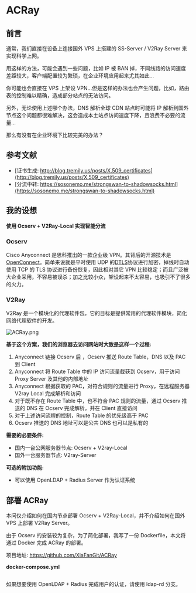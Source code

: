 # ACRay
## 前言

通常，我们直接在设备上连接国外 VPS 上搭建的 SS-Server / V2Ray Server 来实现科学上网。

用这样的方法，可能会遇到一些问题，比如 IP 被 BAN 掉，不同线路的访问速度差距较大，客户端配置较为繁琐，在企业环境应用起来尤其如此...

你可能也会直接在 VPS 上架设 VPN...但是这样的办法也会产生问题，比如，路由表的控制难以精确，造成部分站点的无法访问。

另外，无论使用上述哪个办法，DNS 解析全球 CDN 站点时可能将 IP 解析到国外节点这个问题都很难解决，这会造成本土站点访问速度下降，且浪费不必要的流量...

那么有没有在企业环境下比较完美的办法？

## 参考文献

* [证书生成: http://blog.tremily.us/posts/X.509_certificates](http://blog.tremily.us/posts/X.509_certificates)
* [分流中转: https://sosonemo.me/strongswan-to-shadowsocks.html](https://sosonemo.me/strongswan-to-shadowsocks.html)

## 我的设想

**使用 Ocserv + V2Ray-Local 实现智能分流**

### Ocserv

Cisco Anyconnect 是思科推出的一款企业级 VPN。其背后的开源技术是[OpenConnect](http://en.wikipedia.org/wiki/OpenConnect)。简单来说就是平时使用 UDP 的[DTLS](http://en.wikipedia.org/wiki/Datagram_Transport_Layer_Security)协议进行加密，掉线时自动使用 TCP 的 TLS 协议进行备份恢复，因此相对其它 VPN 比较稳定；而且广泛被大企业采用，不容易被误杀；加之比较小众，架设起来不太容易，也吸引不了很多的火力。

### V2Ray

V2Ray 是一个模块化的代理软件包，它的目标是提供常用的代理软件模块，简化网络代理软件的开发。

![ACRay.png](https://emiya-1251100968.cos.ap-chengdu.myqcloud.com/Blog/2017/ACRay.png)

**基于这个方案，我们的浏览器去访问网站时大致是这样一个过程:**

1. Anyconnect 链接 Ocserv 后 ，Ocserv 推送 Route Table，DNS 以及 PAC 到 Client
2. Anyconnect 将 Route Table 中的 IP 访问流量截获到 Ocserv，用于访问 Proxy Server 及其他的内部地址
3. Anyconnect 根据获取的 PAC，对符合规则的流量进行 Proxy，在远程服务器 V2ray Local 完成解析和访问
4. 对于既不存在 Route Table 中，也不符合 PAC 规则的流量，通过 Ocserv 推送的 DNS 在 Ocserv 完成解析，并在 Client 直接访问
5. 对于上述访问流程的控制，Route Table 的优先级高于 PAC
6. Ocserv 推送的 DNS 地址可以是公共 DNS 也可以是私有的

**需要的必要条件:**

* 国内一台公网服务器节点: Ocserv + V2ray-Local
* 国外一台服务器节点: V2ray-Server

**可选的附加功能:**

* 可以使用 OpenLDAP + Radius Server 作为认证系统
 
## 部署 ACRay

本问仅介绍如何在国内节点部署 Ocserv + V2Ray-Local，并不介绍如何在国外 VPS 上部署 V2Ray Server。

由于 Ocserv 的安装较为复杂，为了简化部署，我写了一份 Dockerfile，本文将通过 Docker 完成 ACRay 的部署。

项目地址: https://github.com/XiaFanGit/ACRay

**docker-compose.yml**

```yml

```

如果想要使用 OpenLDAP + Radius 完成用户的认证，请使用 ldap-rd 分支。
